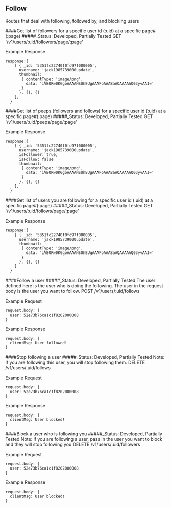 
Follow
----------------------
Routes that deal with following, followed by, and blocking users

####Get list of followers for a specific user id (:uid) at a specific page#(:page)
#####_Status: Developed, Partially Tested
GET '/v1/users/:uid/followers/page/:page'

Example Response
```
response:{
    [ { _id: '5351fc22740f0fc97f000005',
      username: 'jack1985739000update',
      thumbnail:
       { contentType: 'image/png',
         data: 'iVBORw0KGgoAAAANSUhEUgAAAFoAAABaAQAAAAAQ03yvAAI=' 
       } 
      }, {}, {} 
    ],
  }
```

####Get list of peeps (followers and follows) for a specific user id (:uid) at a specific page#(:page)
#####_Status: Developed, Partially Tested
GET '/v1/users/:uid/peeps/page/:page'

Example Response
```
response:{
    [ { _id: '5351fc22740f0fc97f000005',
      username: 'jack1985739000update',
      isFollower: true,
      isFollow: false
      thumbnail:
       { contentType: 'image/png',
         data: 'iVBORw0KGgoAAAANSUhEUgAAAFoAAABaAQAAAAAQ03yvAAI=' 
       } 
      }, {}, {} 
    ],
  }
```

####Get list of users you are following for a specific user id (:uid) at a specific page#(:page)
#####_Status: Developed, Partially Tested
GET '/v1/users/:uid/follows/page/:page'

Example Response
```
response:{
    [ { _id: '5351fc22740f0fc97f000005',
      username: 'jack1985739000update',
      thumbnail:
       { contentType: 'image/png',
         data: 'iVBORw0KGgoAAAANSUhEUgAAAFoAAABaAQAAAAAQ03yvAAI=' 
       } 
      }, {}, {} 
    ]
  }
```

####Follow a user
#####_Status: Developed, Partially Tested
The user defined here is the user who is doing the following. The user in the request
body is the user you want to follow.
POST /v1/users/:uid/follows

Example Request
```
request.body: {
  user: 52e73b76ca1c1f8202000008
}
```
Example Response
```
request.body: {
  clientMsg: User followed!
}
```

####Stop following a user
#####_Status: Developed, Partially Tested
Note: If you are following this user, you will stop following them.
DELETE /v1/users/:uid/follows

Example Request
```
request.body: {
  user: 52e73b76ca1c1f8202000008
}
```
Example Response
```
request.body: {
  clientMsg: User blocked!
}
```

####Block a user who is following you
#####_Status: Developed, Partially Tested
Note: if you are following a user, pass in the user you want to block and they will stop following you
DELETE /v1/users/:uid/followers

Example Request
```
request.body: {
  user: 52e73b76ca1c1f8202000008
}
```
Example Response
```
request.body: {
  clientMsg: User blocked!
}
```
